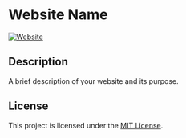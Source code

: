 # Website Name

[![Website](https://img.shields.io/website-up-down-green-red/http/shields.io.svg)](https://ksdaklmk.github.io)

## Description

A brief description of your website and its purpose.

## License

This project is licensed under the [MIT License](https://opensource.org/licenses/MIT).
